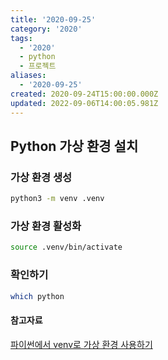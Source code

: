 ```yaml
---
title: '2020-09-25'
category: '2020'
tags:
  - '2020'
  - python
  - 프로젝트
aliases:
  - '2020-09-25'
created: 2020-09-24T15:00:00.000Z
updated: 2022-09-06T14:00:05.981Z
---
```


## Python 가상 환경 설치

### 가상 환경 생성

```bash
python3 -m venv .venv
```

### 가상 환경 활성화

```bash
source .venv/bin/activate
```

### 확인하기

```bash
which python
```

#### 참고자료

[파이썬에서 venv로 가상 환경 사용하기](https://www.daleseo.com/python-venv/)
